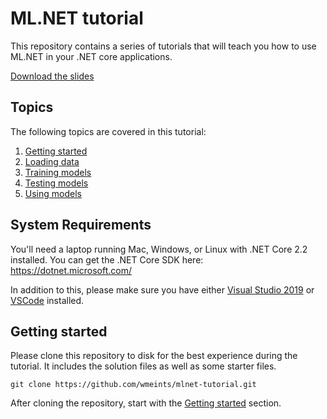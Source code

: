 # ML.NET tutorial

This repository contains a series of tutorials that will teach you how to 
use ML.NET in your .NET core applications.

[Download the slides](./slides.pptx)

## Topics

The following topics are covered in this tutorial: 

1. [Getting started](docs/getting-started/README.md)
2. [Loading data](docs/loading-data/README.md)
3. [Training models](docs/training-models/README.md)
4. [Testing models](docs/testing-models/README.md)
5. [Using models](docs/using-models/README.md)

## System Requirements

You'll need a laptop running Mac, Windows, or Linux with .NET Core 2.2
installed. You can get the .NET Core SDK here: https://dotnet.microsoft.com/

In addition to this, please make sure you have either 
[Visual Studio 2019](https://visualstudio.microsoft.com/)
or [VSCode](https://code.visualstudio.com) installed.

## Getting started
Please clone this repository to disk for the best experience during the
tutorial. It includes the solution files as well as some starter files.

```
git clone https://github.com/wmeints/mlnet-tutorial.git
```

After cloning the repository, start with the 
[Getting started](getting-started/README.md) section.
